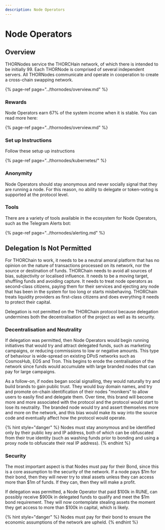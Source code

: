 ```yaml
---
description: Node Operators
---
```


# Node Operators

## Overview

THORNodes service the THORCHain network, of which there is intended to be initially 99. Each THORNode is comprised of several independent servers. All THORNodes communicate and operate in cooperation to create a cross-chain swapping network.

{% page-ref page="../thornodes/overview.md" %}

### Rewards

Node Operators earn 67% of the system income when it is stable. You can read more here:

{% page-ref page="../thornodes/overview.md" %}

### Set up Instructions

Follow these setup up instructions

{% page-ref page="../thornodes/kubernetes/" %}

### Anonymity

Node Operators should stay anonymous and never socially signal that they are running a node. For this reason, no ability to delegate or token-voting is supported at the protocol level. 

### Tools

There are a variety of tools available in the ecosystem for Node Operators, such as the Telegram Alerts bot:

{% page-ref page="../thornodes/alerting.md" %}

## Delegation Is Not Permitted

For THORChain to work, it needs to be a neutral amoral platform that has no opinion on the nature of transactions processed on its network, nor the source or destination of funds. THORChain needs to avoid all sources of bias, subjectivity or localised influence. It needs to be a moving target, shuffling funds and avoiding capture. It needs to treat node operators as second-class citizens, paying them for their services and ejecting any node that has been in the system for too long or starts misbehaving. THORChain treats liquidity providers as first-class citizens and does everything it needs to protect their capital.

Delegation is not permitted on the THORChain protocol because delegation undermines both the decentralisation of the project as well as its security. 

### Decentralisation and Neutrality

If delegation was permitted, then Node Operators would begin running initiatives that would try and attract delegated funds, such as marketing campaigns, or reducing commissions to low or negative amounts. This type of behaviour is wide-spread on existing DPoS networks such as CosmosHub, EOS and Tron. This begins to erode the centralisation of the network since funds would accumulate with large branded nodes that can pay for large campaigns. 

As a follow-on, if nodes began social signalling, they would naturally try and build brands to gain public trust. They would buy domain names, and try and promote on-chain identification of their nodes "monikers" to allow users to easily find and delegate them. Over time, this brand will become more and more associated with the protocol and the protocol would start to lose its neutrality. The branded node would try and assert themselves more and more on the network, and this bias would make its way into the source code and eventually affect how the protocol would operate. 

{% hint style="danger" %}
Nodes must stay anonymous and be identified only by their public key and IP address, both of which can be obfuscated from their true identity \(such as washing funds prior to bonding and using a proxy node to obfuscate their real IP address\). 
{% endhint %}

### Security

The most important aspect is that Nodes must pay for their Bond, since this is a core assumption to the security of the network. If a node pays $1m for their bond, then they will never try to steal assets unless they can access more than $1m of funds. If they can, then they will make a profit. 

If delegation was permitted, a Node Operator that paid $100k in RUNE, can possibly receive $900k in delegated funds to qualify and meet the $1m bond requirement. They will now contemplate stealing assets the moment they get access to more than $100k in capital, which is likely. 

{% hint style="danger" %}
Nodes must pay for their bond to ensure the economic assumptions of the network are upheld. 
{% endhint %}



